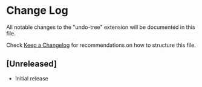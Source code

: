 # Change Log

All notable changes to the "undo-tree" extension will be documented in this file.

Check [Keep a Changelog](http://keepachangelog.com/) for recommendations on how to structure this file.

## [Unreleased]

- Initial release
